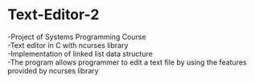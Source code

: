 # Text-Editor-2
-Project of Systems Programming Course  
-Text editor in C with ncurses library  
-Implementation of linked list data structure  
-The program allows programmer to edit a text file by using the features provided by ncurses library
